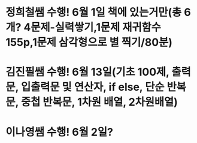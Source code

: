 # 정희철쌤 수행! 6월 1일 책에 있는거만(총 6개? 4문제-실력쌓기,1문제 재귀함수 155p,1문제 삼각형으로 별 찍기/80분)
# 김진필쌤 수행! 6월 13일(기초 100제, 출력문, 입출력문 및 연산자, if else, 단순 반복문, 중첩 반복문, 1차원 배열, 2차원배열)
# 이나영쌤 수행! 6월 2일?
